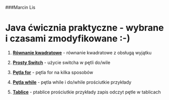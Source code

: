 
###Marcin Lis
# Java ćwicznia praktyczne  - wybrane i czasami zmodyfikowane :-)

1. **[Równanie kwadratowe](src/rownanieKwadratowe.java)** - równanie kwadratowe z obsługą wyjątku

2. **[Prosty Switch](src/prostySwich.java)** - użycie switcha w pętli do/wile
3. **[Pętla for](src/petlaFor.java)** - pętla for na kilka sposobów
4. **[Pętla while](src/pętlaWhile.java)** - pętla while i do/while prościutkie przykłady
5. **[Tablice](src/Tablice.java)** - ptablice prościutkie przykłady zapis odczyt pętle w tablicach
